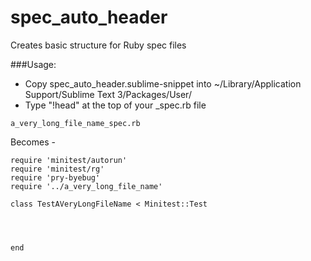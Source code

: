 # spec_auto_header
Creates basic structure for Ruby spec files

###Usage:

- Copy spec_auto_header.sublime-snippet into ~/Library/Application Support/Sublime Text 3/Packages/User/
- Type "!head" at the top of your _spec.rb file


`a_very_long_file_name_spec.rb`

Becomes -
```
require 'minitest/autorun'
require 'minitest/rg'
require 'pry-byebug'
require '../a_very_long_file_name'

class TestAVeryLongFileName < Minitest::Test
	



end
```


